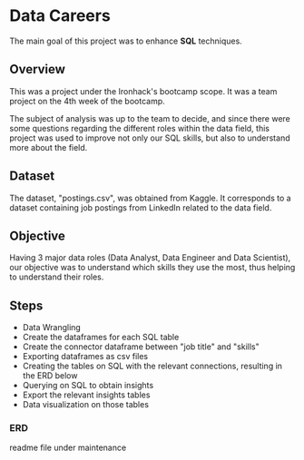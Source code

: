 # Data Careers

The main goal of this project was to enhance **SQL** techniques.


## Overview
This was a project under the Ironhack's bootcamp scope. It was a team project on the 4th week of the bootcamp.
  
The subject of analysis was up to the team to decide, and since there were some questions regarding the different roles within the data field, this project was used to improve not only our SQL skills, but also to understand more about the field.

## Dataset
The dataset, "postings.csv", was obtained from Kaggle.  It corresponds to a dataset containing job postings from LinkedIn related to the data field.

## Objective
Having 3 major data roles (Data Analyst, Data Engineer and Data Scientist), our objective was to understand which skills they use the most, thus helping to understand their roles.

## Steps
- Data Wrangling
- Create the dataframes for each SQL table
- Create the connector dataframe between "job title" and "skills"
- Exporting dataframes as csv files
- Creating the tables on SQL with the relevant connections, resulting in the ERD below
- Querying on SQL to obtain insights
- Export the relevant insights tables
- Data visualization on those tables

### ERD
readme file under maintenance

